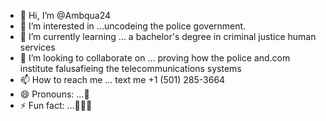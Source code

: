 - 👋 Hi, I’m @Ambqua24
- 👀 I’m interested in ...uncodeing the police government.
- 🌱 I’m currently learning ... a bachelor's degree in criminal justice human services 
- 💞️ I’m looking to collaborate on ... proving how the police and.com institute falusafieing the telecommunications systems 
- 📫 How to reach me ... text me +1 (501) 285-3664
- 😄 Pronouns: ...🥀
- ⚡ Fun fact: ...🦈🐠🦀

<!---
Ambqua24/Ambqua24 is a ✨ special ✨ repository because its `README.md` (this file) appears on your GitHub profile.
You can click the Preview link to take a look at your changes.
--->

